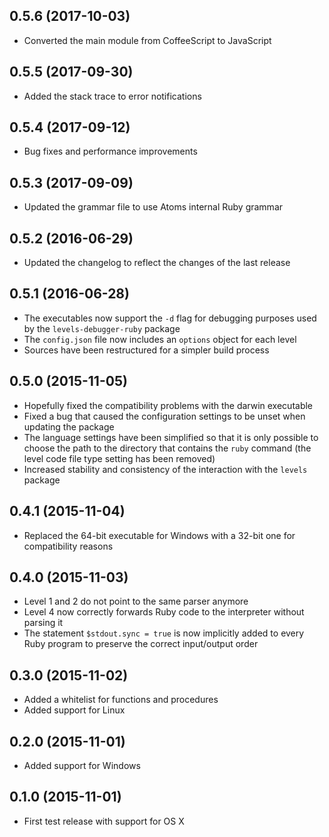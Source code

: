 ## 0.5.6 (2017-10-03)

* Converted the main module from CoffeeScript to JavaScript

## 0.5.5 (2017-09-30)

* Added the stack trace to error notifications

## 0.5.4 (2017-09-12)

* Bug fixes and performance improvements

## 0.5.3 (2017-09-09)

* Updated the grammar file to use Atoms internal Ruby grammar

## 0.5.2 (2016-06-29)

* Updated the changelog to reflect the changes of the last release

## 0.5.1 (2016-06-28)

* The executables now support the `-d` flag for debugging purposes used by the `levels-debugger-ruby` package
* The `config.json` file now includes an `options` object for each level
* Sources have been restructured for a simpler build process

## 0.5.0 (2015-11-05)

* Hopefully fixed the compatibility problems with the darwin executable
* Fixed a bug that caused the configuration settings to be unset when updating the package
* The language settings have been simplified so that it is only possible to choose the path to the directory that contains the `ruby` command (the level code file type setting has been removed)
* Increased stability and consistency of the interaction with the `levels` package

## 0.4.1 (2015-11-04)

* Replaced the 64-bit executable for Windows with a 32-bit one for compatibility reasons

## 0.4.0 (2015-11-03)

* Level 1 and 2 do not point to the same parser anymore
* Level 4 now correctly forwards Ruby code to the interpreter without parsing it
* The statement `$stdout.sync = true` is now implicitly added to every Ruby program to preserve the correct input/output order

## 0.3.0 (2015-11-02)

* Added a whitelist for functions and procedures
* Added support for Linux

## 0.2.0 (2015-11-01)

* Added support for Windows

## 0.1.0 (2015-11-01)

* First test release with support for OS X